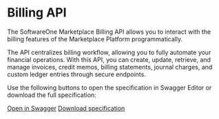 # Billing API

The SoftwareOne Marketplace Billing API allows you to interact with the billing features of the Marketplace Platform programmatically.&#x20;

The API centralizes billing workflow, allowing you to fully automate your financial operations. With this API, you can create, update, retrieve, and manage invoices, credit memos, billing statements, journal charges, and custom ledger entries through secure endpoints.&#x20;

Use the following buttons to open the specification in Swagger Editor or download the full specification:

<a href="https://editor-next.swagger.io/?url=https://api.platform.softwareone.com/public/v1/billing/openapi.json" class="button primary" data-icon="up-right-from-square">Open in Swagger</a>  <a href="https://api.platform.softwareone.com/public/v1/billing/openapi.json" class="button primary" data-icon="arrow-down">Download specification</a>
